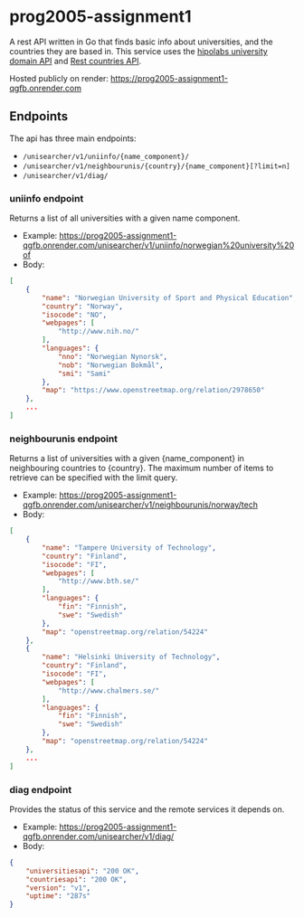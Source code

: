 # prog2005-assignment1
A rest API written in Go that finds basic info about universities, and the countries they are based in.
This service uses the [hipolabs university domain API](https://github.com/Hipo/university-domains-list/) and [Rest countries API](https://gitlab.com/restcountries/restcountries).

Hosted publicly on render: https://prog2005-assignment1-qgfb.onrender.com

## Endpoints
The api has three main endpoints:
* `/unisearcher/v1/uniinfo/{name_component}/`
* `/unisearcher/v1/neighbourunis/{country}/{name_component}[?limit=n]`
* `/unisearcher/v1/diag/`

### uniinfo endpoint
Returns a list of all universities with a given name component.

* Example: https://prog2005-assignment1-qgfb.onrender.com/unisearcher/v1/uniinfo/norwegian%20university%20of
* Body:
```json
[
    {
        "name": "Norwegian University of Sport and Physical Education",
        "country": "Norway",
        "isocode": "NO",
        "webpages": [
            "http://www.nih.no/"
        ],
        "languages": {
            "nno": "Norwegian Nynorsk",
            "nob": "Norwegian Bokmål",
            "smi": "Sami"
        },
        "map": "https://www.openstreetmap.org/relation/2978650"
    },
    ...
]
```

### neighbourunis endpoint
Returns a list of universities with a given {name_component} in neighbouring countries to {country}.
The maximum number of items to retrieve can be specified with the limit query.

* Example: https://prog2005-assignment1-qgfb.onrender.com/unisearcher/v1/neighbourunis/norway/tech
* Body:
```json
[
    {
        "name": "Tampere University of Technology",
        "country": "Finland",
        "isocode": "FI",
        "webpages": [
            "http://www.bth.se/"
        ],
        "languages": {
            "fin": "Finnish",
            "swe": "Swedish"
        },
        "map": "openstreetmap.org/relation/54224"
    },
    {
        "name": "Helsinki University of Technology",
        "country": "Finland",
        "isocode": "FI",
        "webpages": [
            "http://www.chalmers.se/"
        ],
        "languages": {
            "fin": "Finnish",
            "swe": "Swedish"
        },
        "map": "openstreetmap.org/relation/54224"
    },
    ...
]
```

### diag endpoint
Provides the status of this service and the remote services it depends on.

* Example: https://prog2005-assignment1-qgfb.onrender.com/unisearcher/v1/diag/
* Body:
```json
{
    "universitiesapi": "200 OK",
    "countriesapi": "200 OK",
    "version": "v1",
    "uptime": "287s"
}
```
